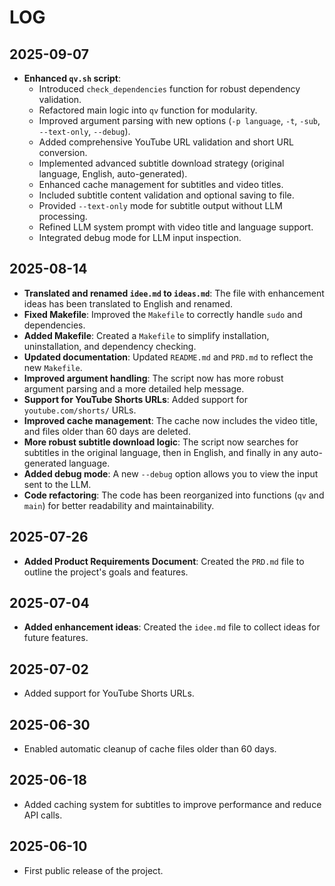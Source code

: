 # LOG

## 2025-09-07

- **Enhanced `qv.sh` script**:
  - Introduced `check_dependencies` function for robust dependency validation.
  - Refactored main logic into `qv` function for modularity.
  - Improved argument parsing with new options (`-p language`, `-t`, `-sub`, `--text-only`, `--debug`).
  - Added comprehensive YouTube URL validation and short URL conversion.
  - Implemented advanced subtitle download strategy (original language, English, auto-generated).
  - Enhanced cache management for subtitles and video titles.
  - Included subtitle content validation and optional saving to file.
  - Provided `--text-only` mode for subtitle output without LLM processing.
  - Refined LLM system prompt with video title and language support.
  - Integrated debug mode for LLM input inspection.

## 2025-08-14

- **Translated and renamed `idee.md` to `ideas.md`**: The file with enhancement ideas has been translated to English and renamed.
- **Fixed Makefile**: Improved the `Makefile` to correctly handle `sudo` and dependencies.
- **Added Makefile**: Created a `Makefile` to simplify installation, uninstallation, and dependency checking.
- **Updated documentation**: Updated `README.md` and `PRD.md` to reflect the new `Makefile`.
- **Improved argument handling**: The script now has more robust argument parsing and a more detailed help message.
- **Support for YouTube Shorts URLs**: Added support for `youtube.com/shorts/` URLs.
- **Improved cache management**: The cache now includes the video title, and files older than 60 days are deleted.
- **More robust subtitle download logic**: The script now searches for subtitles in the original language, then in English, and finally in any auto-generated language.
- **Added debug mode**: A new `--debug` option allows you to view the input sent to the LLM.
- **Code refactoring**: The code has been reorganized into functions (`qv` and `main`) for better readability and maintainability.

## 2025-07-26

- **Added Product Requirements Document**: Created the `PRD.md` file to outline the project's goals and features.

## 2025-07-04

- **Added enhancement ideas**: Created the `idee.md` file to collect ideas for future features.

## 2025-07-02

- Added support for YouTube Shorts URLs.

## 2025-06-30

- Enabled automatic cleanup of cache files older than 60 days.

## 2025-06-18

- Added caching system for subtitles to improve performance and reduce API calls.

## 2025-06-10

- First public release of the project.
